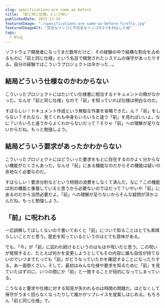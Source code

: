 ```yaml
---
slug: specifications-are-same-as-before
title: 「前と同じ仕様」という呪い
publishedDate: 2023-12-19
featuredImage: "./specifications-are-same-as-before-firefly.jpg"
featuredImageAlt: "完全なリンゴと不完全なリンゴの2つを対比した絵"
tags:
  - Blog
---
```


ソフトウェア開発者になってまだ数年だけど、その経験の中で結構な割合を占めるものに「前と同じ仕様」という名目で開発されたシステムの保守があったりする。自分の経験ではこういうプロジェクトは辛かった…。

## 結局どういう仕様なのかわからない

こういったプロジェクトにはたいてい仕様書に相当するドキュメントの類がなかった。なんせ「前と同じ仕様」なので「前」を知っていれば仕様は明白なのだ。

すばらしい！ドキュメント作成という無駄な作業を省略できた。ん？「前」をしらない？それなら、見てくれも中身もいろいろと違う「前」を見ればいいよ。なに？いろいろと違うからよくわからないだって？そりゃ「前」への理解が足りないからだね。もっと勉強しよう。

## 結局どういう要求があったかわからない

こういったプロジェクトにはどういった要求をもとに存在するのかよく分からない機能がたくさんあった。なんせ「前」にある機能なのだからその機能は疑いの余地なく必要なのだ。

すばらしい！要求分析などという時間の浪費をしなくて済んだ。なに？この機能は別の機能と重複していると思うから必要ないのではだって？いやいや「前」にあるのだから当然必要だよ。「前」への理解が足りないからそんな疑問が浮かぶんだね。もっと勉強しよう。

## 「前」に呪われる

一応誤解してほしくないので書いておくと「前」について知ることはとても素晴らしいことだと思う。歴史を知っているというのはとても意味がある。

でも、「今」が「前」に囚われ続けるというのはもはや呪いだと思う。この呪いが発現すると、たとえば何かを変更しようとしてもその内容に誰も自信が持てないのでいつまでたっても「前」がどうなっていたかを確認することになったりする。あー面倒くさい。そして、最初はみんな仕様や要求を知るために「前」を見ていたはずのに、いつの間にか「前」と一致することが目的になってしまっている。

こうなると要求や仕様に対する知見が失われるのは時間の問題だ。ほどなくして保守がうまく回らなくなったりして誰かがリプレイスを提案しはじめる。もちろん「前と同じ仕様」で。
